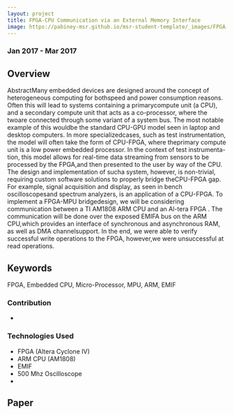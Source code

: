 ```yaml
---
layout: project
title: FPGA-CPU Communication via an External Memory Interface
image: https://pabiney-msr.github.io/msr-student-template/_images/FPGA-CPU.jpg
---
```

### Jan 2017 - Mar 2017

## Overview
AbstractMany embedded devices are designed around the concept of heterogeneous computing for bothspeed and power consumption reasons.  Often this will lead to systems containing a primarycompute unit (a CPU), and a secondary compute unit that acts as a co-processor, where the twoare connected through some variant of a system bus.  The most notable example of this wouldbe the standard CPU-GPU model seen in laptop and desktop computers.  In more specializedcases, such as test instrumentation, the model will often take the form of CPU-FPGA, where theprimary compute unit is a low power embedded processor.  In the context of test instrumenta-tion, this model allows for real-time data streaming from sensors to be processed by the FPGA,and then presented to the user by way of the CPU. The design and implementation of sucha system, however, is non-trivial, requiring custom software solutions to properly bridge theCPU-FPGA gap.  For example, signal acquisition and display, as seen in bench oscilloscopesand spectrum analyzers, is an application of a CPU-FPGA. To implement a FPGA-MPU bridgedesign, we will be considering communication between a TI AM1808 ARM CPU and an Al-tera FPGA . The communication will be done over the exposed EMIFA bus on the ARM CPU,which provides an interface of synchronous and asynchronous RAM, as well as DMA channelsupport. In the end, we were able to verify successful write operations to the FPGA, however,we were unsuccessful at read operations.

## Keywords
FPGA, Embedded CPU, Micro-Processor, MPU, ARM, EMIF

### Contribution
* 

### Technologies Used
* FPGA (Altera Cyclone IV)
* ARM CPU (AM1808)
* EMIF
* 500 Mhz Oscilloscope
*

## Paper
